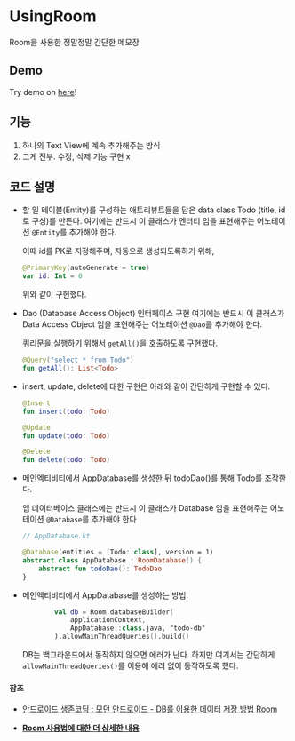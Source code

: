 # UsingRoom
Room을 사용한 정말정말 간단한 메모장

## Demo
Try demo on [here](https://appetize.io/app/tfy4k9rbup6bt7e5ba6wd84u2r?device=nexus5&scale=75&orientation=portrait&osVersion=8.1)!

## 기능
1. 하나의 Text View에 계속 추가해주는 방식
2. 그게 전부. 수정, 삭제 기능 구현 x

## 코드 설명
- 할 일 테이블(Entity)를 구성하는 애트리뷰트들을 담은 data class Todo (title, id로 구성)를 만든다. 여기에는 반드시 이 클래스가 엔터티 임을 표현해주는 어노테이션 `@Entity`를 추가해야 한다.

  이때 id를 PK로 지정해주며, 자동으로 생성되도록하기 위해,
  ```kotlin
  @PrimaryKey(autoGenerate = true)
  var id: Int = 0 
  ```
  위와 같이 구현했다.

- Dao (Database Access Object) 인터페이스 구현
  여기에는 반드시 이 클래스가 Data Access Object 임을 표현해주는 어노테이션 `@Dao`를 추가해야 한다.

  쿼리문을 실행하기 위해서 `getAll()`을 호출하도록 구현했다.
  ```kotlin
  @Query("select * from Todo")
  fun getAll(): List<Todo>
  ``` 

- insert, update, delete에 대한 구현은 아래와 같이 간단하게 구현할 수 있다.
  ```kotlin
  @Insert
  fun insert(todo: Todo)
  
  @Update
  fun update(todo: Todo)
  
  @Delete
  fun delete(todo: Todo)
  ```

- 메인엑티비티에서 AppDatabase를 생성한 뒤 todoDao()를 통해 Todo를 조작한다.
  
  앱 데이터베이스 클래스에는 반드시 이 클래스가 Database 임을 표현해주는 어노테이션 `@Database`를 추가해야 한다
  ```kotlin
  // AppDatabase.kt
  
  @Database(entities = [Todo::class], version = 1)
  abstract class AppDatabase : RoomDatabase() {
      abstract fun todoDao(): TodoDao
  }
  ```

- 메인엑티비티에서 AppDatabase를 생성하는 방법.
  ```kotlin
          val db = Room.databaseBuilder(
              applicationContext,
              AppDatabase::class.java, "todo-db"
          ).allowMainThreadQueries().build()
  ```
  DB는 백그라운드에서 동작하지 않으면 에러가 난다. 하지만 여기서는 간단하게 `allowMainThreadQueries()`를 이용해 에러 없이 동작하도록 했다.

#### 참조
- [안드로이드 생존코딩 : 모던 안드로이드 - DB를 이용한 데이터 저장 방법 Room](https://www.youtube.com/watch?v=97xmJRZRGm4&list=PLxTmPHxRH3VXHOBnaGQcbSGslbAjr8obc&index=2)

- [**Room 사용법에 대한 더 상세한 내용**](https://medium.com/@gus0000123/mvvm-aac-room-%EC%82%AC%EC%9A%A9%EB%B2%95-2-%EC%82%AC%EC%9A%A9%ED%8E%B8-43ea8a936b12)

